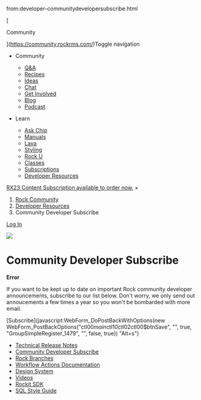 # 
from:developer-communitydevelopersubscribe.html

    

[

Community

](https://community.rockrms.com/)Toggle navigation

*   Community
    
    *   [Q&A](https://community.rockrms.com/ask)
    *   [Recipes](https://community.rockrms.com/recipes)
    *   [Ideas](https://community.rockrms.com/Ideas)
    *   [Chat](https://community.rockrms.com/chat)
    *   [Get Involved](https://community.rockrms.com/get-involved)
    *   [Blog](https://community.rockrms.com/Connect)
    *   [Podcast](https://community.rockrms.com/podcast)
*   Learn
    
    *   [Ask Chip](https://community.rockrms.com/askchip)
    *   [Manuals](https://community.rockrms.com/documentation)
    *   [Lava](https://community.rockrms.com/Lava)
    *   [Styling](https://community.rockrms.com/styling)
    *   [Rock U](https://community.rockrms.com/rocku)
    *   [Classes](https://community.rockrms.com/classes)
    *   [Subscriptions](https://community.rockrms.com/subscriptions)
    *   [Developer Resources](https://community.rockrms.com/developer)

[RX23 Content Subscription available to order now.](https://community.rockrms.com/subscriptions) ×

1.  [Rock Community](/page/1247)
2.  [Developer Resources](/developer)
3.  Community Developer Subscribe

[Log In](/login?returnurl=/page/806)

![](/Themes/RockCommunity/Assets/Images/particles.png)

Community Developer Subscribe
=============================

**Error**

If you want to be kept up to date on important Rock community developer announcements, subscribe to our list below. Don't worry, we only send out annoucements a few times a year so you won't be bombarded with more email.

 

[Subscribe](javascript:WebForm_DoPostBackWithOptions(new WebForm_PostBackOptions("ctl00$main$ctl10$ctl02$ctl00$btnSave", "", true, "GroupSimpleRegister_1479", "", false, true)) "Alt+s")

*   [Technical Release Notes](/developer/changelog)
*   [Community Developer Subscribe](/developer/CommunityDeveloperSubscribe)
*   [Rock Branches](/developer/rock-branches)
*   [Workflow Actions Documentation](/WorkflowActions)
*   [Design System](/developer/design-system)
*   [Videos](/developer/videos)
*   [Rockit SDK](/developer/rockit)
*   [SQL Style Guide](/developer/sql-style-guide)